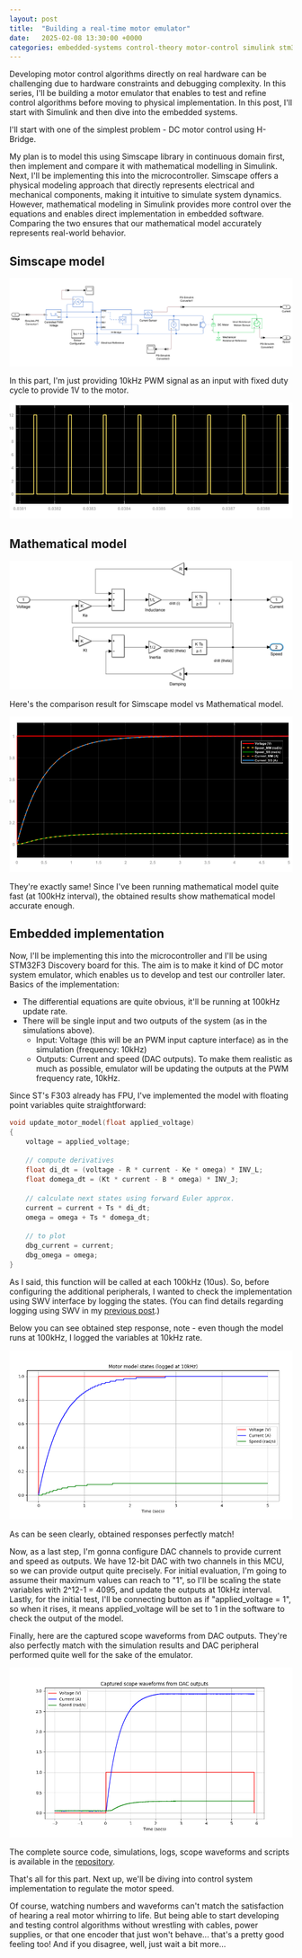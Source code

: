 ```yaml
---
layout: post
title:  "Building a real-time motor emulator"
date:   2025-02-08 13:30:00 +0000
categories: embedded-systems control-theory motor-control simulink stm32
---
```


Developing motor control algorithms directly on real hardware can be challenging due to hardware constraints and debugging complexity. In this series, I'll be building a motor emulator that enables to test and refine control algorithms before moving to physical implementation. In this post, I'll start with Simulink and then dive into the embedded systems. 

I'll start with one of the simplest problem - DC motor control using H-Bridge.

My plan is to model this using Simscape library in continuous domain first, then implement and compare it with mathematical modelling in Simulink. Next, I'll be implementing this into the microcontroller. Simscape offers a physical modeling approach that directly represents electrical and mechanical components, making it intuitive to simulate system dynamics. However, mathematical modeling in Simulink provides more control over the equations and enables direct implementation in embedded software. Comparing the two ensures that our mathematical model accurately represents real-world behavior.

## Simscape model

![Simscape model](/assets/DCMotor_SS1.png)

In this part, I'm just providing 10kHz PWM signal as an input with fixed duty cycle to provide 1V to the motor.

![PWM signal](/assets/SimulinkPWM.bmp)

## Mathematical model

![Mathematical model](/assets/DCMotor_MM1.png)

Here's the comparison result for Simscape model vs Mathematical model.

![Simulink SS vs MM comparison](/assets/SimulinkComparison.bmp)

They're exactly same! Since I've been running mathematical model quite fast (at 100kHz interval), the obtained results show mathematical model accurate enough.

## Embedded implementation

Now, I'll be implementing this into the microcontroller and I'll be using STM32F3 Discovery board for this. The aim is to make it kind of DC motor system emulator, which enables us to develop and test our controller later. Basics of the implementation:

- The differential equations are quite obvious, it'll be running at 100kHz update rate.
- There will be single input and two outputs of the system (as in the simulations above).
  - Input: Voltage (this will be an PWM input capture interface) as in the simulation (frequency: 10kHz)
  - Outputs: Current and speed (DAC outputs). To make them realistic as much as possible, emulator will be updating the outputs at the PWM frequency rate, 10kHz.

Since ST's F303 already has FPU, I've implemented the model with floating point variables quite straightforward:

```c
void update_motor_model(float applied_voltage)
{
    voltage = applied_voltage;

    // compute derivatives
    float di_dt = (voltage - R * current - Ke * omega) * INV_L;
    float domega_dt = (Kt * current - B * omega) * INV_J;

    // calculate next states using forward Euler approx.
    current = current + Ts * di_dt;
    omega = omega + Ts * domega_dt;

    // to plot
    dbg_current = current;
    dbg_omega = omega;
}
```

As I said, this function will be called at each 100kHz (10us). So, before configuring the additional peripherals, I wanted to check the implementation using SWV interface by logging the states. (You can find details regarding logging using SWV in my [previous post](https://ycetindev.github.io/posts/2025-02-02-Supercharging-ARM-Debug-Output-ITM.html).)

Below you can see obtained step response, note - even though the model runs at 100kHz, I logged the variables at 10kHz rate.

![TBD](/assets/DCMotor_F3Emulator_SWV.png)

As can be seen clearly, obtained responses perfectly match!

Now, as a last step, I'm gonna configure DAC channels to provide current and speed as outputs. We have 12-bit DAC with two channels in this MCU, so we can provide output quite precisely. For initial evaluation, I'm going to assume their maximum values can reach to "1", so I'll be scaling the state variables with 2^12-1 = 4095, and update the outputs at 10kHz interval. Lastly, for the initial test, I'll be connecting button as if "applied_voltage = 1", so when it rises, it means applied_voltage will be set to 1 in the software to check the output of the model.

Finally, here are the captured scope waveforms from DAC outputs. They're also perfectly match with the simulation results and DAC peripheral performed quite well for the sake of the emulator.

![TBD](/assets/DCMotor_F3DiscoEmulator_ScopeWaveform.png)

The complete source code, simulations, logs, scope waveforms and scripts is available in the [repository](https://github.com/ycetindev/stm32f3/tree/main/F3Disco_MotorEmulator).

That's all for this part. Next up, we'll be diving into control system implementation to regulate the motor speed.

Of course, watching numbers and waveforms can't match the satisfaction of hearing a real motor whirring to life. 
But being able to start developing and testing control algorithms without wrestling with cables, power supplies, or that one encoder that just won't behave... that's a pretty good feeling too! And if you disagree, well, just wait a bit more...